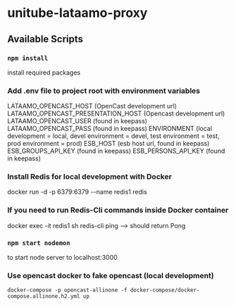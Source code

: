 # unitube-lataamo-proxy

## Available Scripts

### `npm install`
install required packages

### Add .env file to project root with environment variables
LATAAMO_OPENCAST_HOST (OpenCast development url)
LATAAMO_OPENCAST_PRESENTATION_HOST (Opencast development url)
LATAAMO_OPENCAST_USER (found in keepass)
LATAAMO_OPENCAST_PASS (found in keepass)
ENVIRONMENT (local development = local, devel environment = devel, test environment = test, prod environment = prod)
ESB_HOST (esb host url, found in keepass)
ESB_GROUPS_API_KEY (found in keepass)
ESB_PERSONS_API_KEY (found in keepass)

### Install Redis for local development with Docker
docker run -d -p 6379:6379 --name redis1 redis
### If you need to run Redis-Cli commands inside Docker container
docker exec -it redis1 sh
redis-cli
ping --> should return Pong

### `npm start nodemon`
to start node server to localhost:3000

### Use opencast docker to fake opencast (local development)
`docker-compose -p opencast-allinone -f docker-compose/docker-compose.allinone.h2.yml up`


